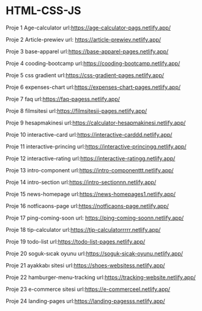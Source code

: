 # HTML-CSS-JS

Proje 1 Age-calculator url:https://age-calculator-pags.netlify.app/

Proje 2 Article-prewiev url: https://article-prewiev.netlify.app/

Proje 3 base-apparel url:https://base-apparel-pages.netlify.app/

Proje 4 cooding-bootcamp url:https://cooding-bootcamp.netlify.app/

Proje 5 css gradient url:https://css-gradient-pages.netlify.app/

Proje 6 expenses-chart url:https://expenses-chart-pages.netlify.app/

Proje 7 faq url:https://faq-pagess.netlify.app/

Proje 8 filmsitesi url:https://filmsitesii-pages.netlify.app/

Proje 9 hesapmakinesi url:https://calculator-hesapmakinesi.netlify.app/

Proje 10 interactive-card url:https://interactive-carddd.netlify.app/

Proje 11 interactive-princing url:https://interactive-princingg.netlify.app/

Proje 12 interactive-rating url:https://interactive-ratingg.netlify.app/

Proje 13 intro-component url:https://intro-componenttt.netlify.app/

Proje 14 intro-section url:https://intro-sectionnn.netlify.app/

Proje 15 news-homepage url:https://news-homepages1.netlify.app/

Proje 16 notficaons-page url:https://notficaons-page.netlify.app/

Proje 17 ping-coming-soon url: https://ping-coming-soonn.netlify.app/

Proje 18 tip-calculator url:https://tip-calculatorrrrr.netlify.app/

Proje 19 todo-list url:https://todo-list-pages.netlify.app/

Proje 20 soguk-sıcak oyunu url:https://soguk-sicak-oyunu.netlify.app/

Proje 21 ayakkabı sitesi url:https://shoes-websitess.netlify.app/

Proje 22 hamburger-menu-tracking url:https://tracking-website.netlify.app/

Proje 23 e-commerce sitesi url:https://e-commerceel.netlify.app/

Proje 24 landing-pages url:https://landing-pagesss.netlify.app/
